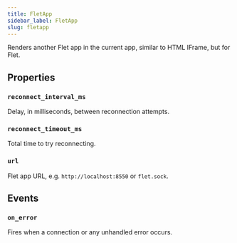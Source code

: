 ```yaml
---
title: FletApp
sidebar_label: FletApp
slug: fletapp
---
```


Renders another Flet app in the current app, similar to HTML IFrame, but for Flet.

## Properties

### `reconnect_interval_ms`

Delay, in milliseconds, between reconnection attempts.

### `reconnect_timeout_ms`

Total time to try reconnecting.

### `url`

Flet app URL, e.g. `http://localhost:8550` or `flet.sock`.

## Events

### `on_error`

Fires when a connection or any unhandled error occurs.